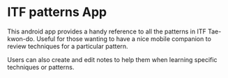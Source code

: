 # ITF patterns App

This android app provides a handy reference to all the patterns in ITF Tae-kwon-do.
Useful for those wanting to have a nice mobile companion to review techniques for a particular pattern. 


Users can also create and edit notes to help them when learning specific techniques or patterns.
